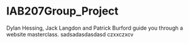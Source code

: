 # IAB207Group_Project
Dylan Hessing, Jack Langdon and Patrick Burford guide you through a website masterclass.
sadsadasdasdasd
czxxczxcv 